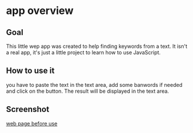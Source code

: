 # app overview
## Goal 
This little wep app was created to help finding keywords from a text. It isn't a real app, it's just a little project to learn how to use JavaScript.

## How to use it
you have to paste the text in the text area, add some banwords if needed and click on the button. The result will be displayed in the text area.
## Screenshot
[web page before use](ressources/pre.png "web page before use")
